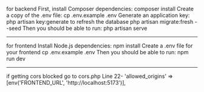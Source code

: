 for backend
First, install Composer dependencies:
composer install
Create a copy of the .env file:
cp .env.example .env
Generate an application key:
php artisan key:generate
to refresh the database
php artisan migrate:fresh --seed
Then you should be able to run:
php artisan serve

---------------------------------------------------------------------------

for frontend
Install Node.js dependencies:
npm install
Create a .env file for your frontend 
cp .env.example .env
Then you should be able to run:
npm run dev

---------------------------------------------------------------------------

if getting cors blocked
go to cors.php
Line 22- 'allowed_origins' => [env('FRONTEND_URL', 'http://localhost:5173')],
